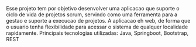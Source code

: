 Esse projeto tem por objetivo desenvolver uma aplicacao que suporte o ciclo de vida de projetos scrum, servindo como uma ferramenta para a gestao e suporte a execucao de projetos.
A aplicacao eh web, de forma que o usuario tenha flexibilidade para acessar o sistema de qualquer localidade rapidamente.
Principais tecnologias utilizadas: Java, Springboot, Bootstrap, REST